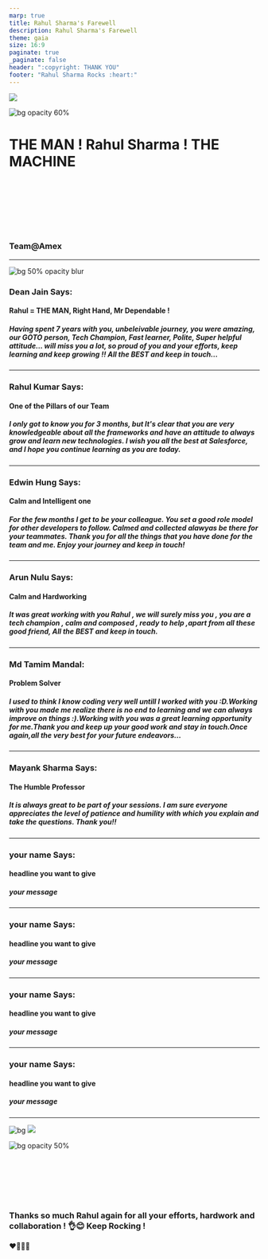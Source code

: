 ```yaml
---
marp: true
title: Rahul Sharma's Farewell
description: Rahul Sharma's Farewell
theme: gaia
size: 16:9
paginate: true
_paginate: false
header: ":copyright: THANK YOU"
footer: "Rahul Sharma Rocks :heart:"
---
```

![](#012)

![bg opacity 60%](http://img.picturequotes.com/2/542/541515/goodbye-quote-1.jpg)

# <!--fit--> THE MAN ! Rahul Sharma ! THE MACHINE

<br /> <br />
<br/><br/>
<br/><br/>

### Team@Amex

<!-- This is presenter note. You can write down notes through HTML comment. -->
---
![bg 50% opacity blur](https://avatars.githubusercontent.com/deanjain)

### Dean Jain Says:

#### Rahul = THE MAN, Right Hand, Mr Dependable !

##### Having spent 7 years with you, unbeleivable journey, you were amazing, our GOTO person, Tech Champion, Fast learner, Polite, Super helpful attitude... will miss you a lot, so proud of you and your efforts, keep learning and keep growing !! All the BEST and keep in touch... 

<!-- _class: lead -->

<style scoped> { font-size:24px;}</style>
---

### Rahul Kumar Says:
####  One of the Pillars of our Team
##### I only got to know you for 3 months, but It's clear that you are very knowledgeable about all the frameworks and have an attitude to always grow and learn new technologies. I wish you all the best at Salesforce, and I hope you continue learning as you are today.  
<!-- _class: lead -->
<style scoped> { font-size:24px;}</style>
---

### Edwin Hung Says:
####  Calm and Intelligent one
##### For the few months I get to be your colleague.  You set a good role model for other developers to follow.  Calmed and collected alawyas be there for your teammates. Thank you for all the things that you have done for the team and me.  Enjoy your journey and keep in touch!
<!-- _class: lead -->
<style scoped> { font-size:24px;}</style>
---

### Arun Nulu Says:
####  Calm and Hardworking
##### It was great working with you Rahul , we will surely miss you , you are a tech champion , calm and composed , ready to help ,apart from all these good friend, All the BEST and keep in touch.

<!-- _class: lead -->
<style scoped> { font-size:24px;}</style>
---

### Md Tamim Mandal:
####  Problem Solver
##### I used to think I know coding very well untill I worked with you :D.Working with you made me realize there is no end to learning and we can always improve on things :).Working with you was a great learning opportunity for me.Thank you and keep up your good work and stay in touch.Once again,all the very best for your future endeavors...  
<!-- _class: lead -->
<style scoped> { font-size:24px;}</style>
---

### Mayank Sharma Says:
####  The Humble Professor
##### It is always great to be part of your sessions. I am sure everyone appreciates the level of patience and humility with which you explain and take the questions. Thank you!!
<!-- _class: lead -->
<style scoped> { font-size:24px;}</style>
---

### your name Says:
####  headline you want to give
##### your message
<!-- _class: lead -->
<style scoped> { font-size:24px;}</style>
---

### your name Says:
####  headline you want to give
##### your message
<!-- _class: lead -->
<style scoped> { font-size:24px;}</style>
---

### your name Says:
####  headline you want to give
##### your message
<!-- _class: lead -->
<style scoped> { font-size:24px;}</style>
---

### your name Says:
####  headline you want to give
##### your message
<!-- _class: lead -->
<style scoped> { font-size:24px;}</style>
---
![bg](#123)
![](#fff)

![bg opacity 50%](https://dogtrainingobedienceschool.com/pic/4526090_full-missing-work-colleagues-quotes-goodbye-quotes.jpg)

<br><br><br><br>
<br>

### Thanks so much Rahul again for all your efforts, hardwork and collaboration ! :ok_hand::blush: Keep Rocking !

 :heart::purple_heart::green_heart::blue_heart:
